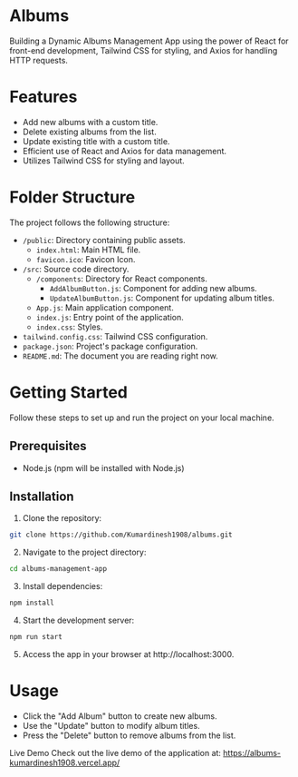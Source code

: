 # Albums
Building a Dynamic Albums Management App using the power of React for front-end development, Tailwind CSS for styling, and Axios for handling HTTP requests.

# Features
- Add new albums with a custom title.
- Delete existing albums from the list.
- Update existing title with a custom title.
- Efficient use of React and Axios for data management.
- Utilizes Tailwind CSS for styling and layout.

# Folder Structure
The project follows the following structure:
- `/public`: Directory containing public assets.
  - `index.html`: Main HTML file.
  - `favicon.ico`: Favicon Icon.
- `/src`: Source code directory.
  - `/components`: Directory for React components.
    - `AddAlbumButton.js`: Component for adding new albums.
    - `UpdateAlbumButton.js`: Component for updating album titles.
  - `App.js`: Main application component.
  - `index.js`: Entry point of the application.
  - `index.css`: Styles.
- `tailwind.config.css`: Tailwind CSS configuration.
- `package.json`: Project's package configuration.
- `README.md`: The document you are reading right now.

# Getting Started
Follow these steps to set up and run the project on your local machine.

## Prerequisites
- Node.js (npm will be installed with Node.js)
  
## Installation
1. Clone the repository:
```bash
git clone https://github.com/Kumardinesh1908/albums.git
```

2. Navigate to the project directory:
```bash
cd albums-management-app
```

3. Install dependencies:
```bash
npm install
```

4. Start the development server:
```bash
npm run start
```

5. Access the app in your browser at http://localhost:3000.
   
# Usage
- Click the "Add Album" button to create new albums.
- Use the "Update" button to modify album titles.
- Press the "Delete" button to remove albums from the list.

Live Demo
Check out the live demo of the application at: https://albums-kumardinesh1908.vercel.app/
